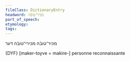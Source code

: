 ```yaml
---
fileClass: DictionaryEntry
headword: מכּיר־טובֿה
part_of_speech: 
etymology: 
tags: 
---
```

מכּיר־טובֿה
מכּירי־טובֿה
דער

{DYF}
[maker-toyve = makire-] personne reconnaissante
